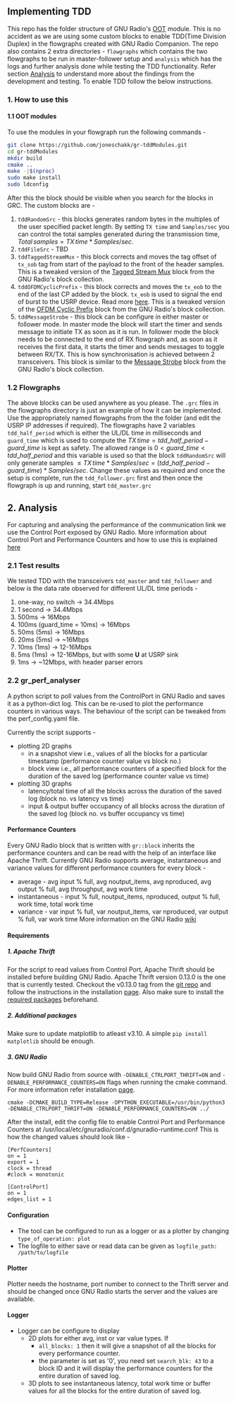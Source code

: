 ## Implementing TDD
This repo has the folder structure of GNU Radio's [OOT](https://wiki.gnuradio.org/index.php/OutOfTreeModules) module. This is no accident as we are using some custom blocks to enable TDD(Time Division Duplex) in the flowgraphs created with GNU Radio Companion. The repo also contains 2 extra directories - `flowgraphs` which contains the two flowgraphs to be run in master-follower setup and `analysis` which has the logs and further analysis done while testing the TDD functionality.
Refer section [Analysis](#2.analysis) to understand more about the findings from the development and testing.
To enable TDD follow the below instructions.

### 1. How to use this
#### 1.1 OOT modules
To use the modules in your flowgraph run the following commands -
``` bash
git clone https://github.com/joneschakk/gr-tddModules.git
cd gr-tddModules
mkdir build
cmake ..
make -j$(nproc)
sudo make install
sudo ldconfig
```
After this the block should be visible when you search for the blocks in GRC.
The custom blocks are -
1. `tddRandomSrc` - this blocks generates random bytes in the multiples of the user specified packet length. By setting `TX time` and `Samples/sec` you can control the total samples generated during the transmission time, $Total\,samples = TX\,time*Samples/sec$.
2. `tddFileSrc` - TBD
3. `tddTaggedStreamMux` - this block corrects and moves the tag offset of `tx_sob` tag from start of the payload to the front of the header samples. This is a tweaked version of the [Tagged Stream Mux](https://wiki.gnuradio.org/index.php/Tagged_Stream_Mux) block from the GNU Radio's block collection.
4. `tddOFDMCyclicPrefix` - this block corrects and moves the `tx_eob` to the end of the last CP added by the block. `tx_eob` is used to signal the end of burst to the USRP device. Read more [here](https://wiki.gnuradio.org/index.php/USRP_Sink). This is a tweaked version of the [OFDM Cyclic Prefix](https://wiki.gnuradio.org/index.php/OFDM_Cyclic_Prefixer) block from the GNU Radio's block collection.
5. `tddMessageStrobe` - this block can be configure in either master or follower mode. In master mode the block will start the timer and sends message to initiate TX as soon as it is run. In follower mode the block needs to be connected to the end of RX flowgraph and, as soon as it receives the first data, it starts the timer and sends messages to toggle between RX/TX. This is how synchronisation is achieved between 2 transceivers. This block is similar to the [Message Strobe](https://wiki.gnuradio.org/index.php/Message_Strobe) block from the GNU Radio's block collection.
### 1.2 Flowgraphs
The above blocks can be used anywhere as you please. The `.grc` files in the flowgraphs directory is just an example of how it can be implemented. Use the appropriately named flowgraphs from the the folder (and edit the USRP IP addresses if required). The flowgraphs have 2 variables `tdd_half_period` which is either the UL/DL time in milliseconds and `guard_time` which is used to compute the $TX\,time = tdd\_half\_period - guard\_time$ is kept as safety. The allowed range is $0<guard\_time<tdd\_half\_period$ and this variable is used so that the block `tddRandomSrc` will only generate samples $\le TX\,time*Samples/sec =(tdd\_half\_period - guard\_time)*Samples/sec$. Change these values as required and once the setup is complete, run the `tdd_follower.grc` first and then once the flowgraph is up and running, start `tdd_master.grc`
## 2. Analysis
For capturing and analysing the performance of the communication link we use the Control Port exposed by GNU Radio. More information about Control Port and Performance Counters and how to use this is explained [here](#2.2-gr_perf_analyser)
### 2.1 Test results
We tested TDD with the transceivers `tdd_master` and `tdd_follower` and below is the data rate observed for different UL/DL time periods - 
1. one-way, no switch -> 34.4Mbps
2. 1 second -> 34.4Mbps
3. 500ms -> 16Mbps
4. 100ms (guard_time = 10ms) -> 16Mbps
5. 50ms (5ms) -> 16Mbps 
6. 20ms (5ms) -> ~16Mbps
7. 10ms (1ms) -> 12-16Mbps
8. 5ms (1ms) -> 12-16Mbps, but with some **U** at USRP sink
9. 1ms -> ~12Mbps, with header parser errors
### 2.2 gr_perf_analyser
A python script to poll values from the ControlPort in GNU Radio and saves it as a python-dict log. This can be re-used to plot the performance counters in various ways. The behaviour of the script can be tweaked from the perf_config.yaml file.

Currently the script supports -
- plotting 2D graphs
    - in a snapshot view i.e., values of all the blocks for a particular timestamp (performance counter value vs block no.)
    - block view i.e., all performance counters of a specified block for the duration of the saved log (performance counter value vs time)
- plotting 3D graphs
    - latency/total time of all the blocks across the duration of the saved log (block no. vs latency vs time)
    - input & output buffer occupancy of all blocks across the duration of the saved log (block no. vs buffer occupancy vs time)
#### Performance Counters
Every GNU Radio block that is written with `gr::block` inherits the performance counters and can be read with the help of an interface like Apache Thrift. Currently GNU Radio supports average, instantaneous and variance values for different performance counters for every block -
- average - avg input % full, avg noutput_items, avg nproduced, avg output % full, avg throughput, avg work time
- instantaneous - input % full, noutput_items, nproduced, output % full, work time, total work time
- variance - var input % full, var noutput_items, var nproduced, var output % full, var work time More information on the GNU Radio [wiki](https://wiki.gnuradio.org/index.php/Performance_Counters)
#### Requirements
##### 1. Apache Thrift
For the script to read values from Control Port, Apache Thrift should be installed before building GNU Radio. Apache Thrift version 0.13.0 is the one that is currently tested. Checkout the v0.13.0 tag from the [git repo](https://github.com/apache/thrift/tree/v0.13.0) and follow the instructions in the installation [page](https://thrift.apache.org/docs/BuildingFromSource). Also make sure to install the [required packages](https://thrift.apache.org/docs/install/) beforehand.
##### 2. Additional packages
Make sure to update matplotlib to atleast v3.10. A simple `pip install matplotlib` should be enough.
##### 3. GNU Radio
Now build GNU Radio from source with `-DENABLE_CTRLPORT_THRIFT=ON` and `-DENABLE_PERFORMANCE_COUNTERS=ON` flags when running the cmake command. For more information refer installation [page](https://wiki.gnuradio.org/index.php?title=LinuxInstall#From_Source).

```shell
cmake -DCMAKE_BUILD_TYPE=Release -DPYTHON_EXECUTABLE=/usr/bin/python3 -DENABLE_CTRLPORT_THRIFT=ON -DENABLE_PERFORMANCE_COUNTERS=ON ../
```

After the install, edit the config file to enable Control Port and Performance Counters at /usr/local/etc/gnuradio/conf.d/gnuradio-runtime.conf This is how the changed values should look like -

```
[PerfCounters]
on = 1
export = 1
clock = thread
#clock = monotonic

[ControlPort]
on = 1
edges_list = 1
```

#### Configuration
- The tool can be configured to run as a logger or as a plotter by changing `type_of_operation: plot`
- The logfile to either save or read data can be given as `logfile_path: /path/to/logfile`
#### Plotter
Plotter needs the hostname, port number to connect to the Thrift server and should be changed once GNU Radio starts the server and the values are available.
#### Logger
- Logger can be configure to display
    - 2D plots for either avg, inst or var value types. If
        - `all_blocks: 1` then it will give a snapshot of all the blocks for every performance counter.
        - the parameter is set as '0', you need set `search_blk: 43` to a block ID and it will display the performance counters for the entire duration of saved log.
    - 3D plots to see instantaneous latency, total work time or buffer values for all the blocks for the entire duration of saved log.